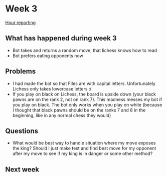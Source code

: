 # Week 3

[Hour reporting](/documentation/Hour_reporting.md)

## What has happened during week 3
* Bot takes and returns a random move, that lichess knows how to read
* Bot prefers eating opponents now


## Problems
* I had made the bot so that Files are with capital letters. Unfortunately Lichess only takes lowercase letters :(
* If you play on black on Lichess, the board is upside down (your black pawns are on the rank 2, not on rank 7). This madness messes my bot if you play on black. The bot only works when you play on white (because I thought that black pawns should be on the ranks 7 and 8 in the beginning, like in any normal chess they would)


## Questions
* What would be best way to handle situation where my move exposes the king? Should I just make test and find best move for my opponent after my move to see if my king is in danger or some other method?

## Next week


